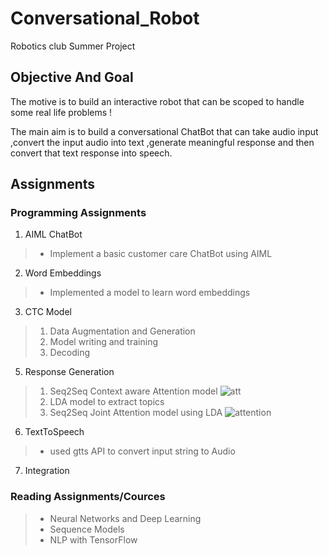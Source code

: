 # Conversational_Robot
Robotics club Summer Project
## Objective And Goal
The motive is to build an interactive robot that can be scoped to handle some real life problems ! 

The main aim is to build a conversational ChatBot that can take audio input ,convert the input audio into text ,generate meaningful response and then convert that text response into speech.

## Assignments 
### Programming Assignments

1. AIML ChatBot
> - Implement a basic customer care ChatBot using AIML
2. Word Embeddings
> - Implemented a model to learn word embeddings
3. CTC Model
> 1. Data Augmentation and Generation
> 2. Model writing and training
> 3. Decoding
5. Response Generation
> 1. Seq2Seq Context aware Attention model
>    ![att](https://user-images.githubusercontent.com/62256302/86843692-8ecacd80-c0c4-11ea-89a0-57620895a7b3.jpeg)
> 2. LDA model to extract topics
> 3. Seq2Seq Joint Attention model using LDA 
>    ![attention](https://user-images.githubusercontent.com/62256302/86843507-48756e80-c0c4-11ea-9bc0-11e10584a14c.jpeg)
6. TextToSpeech
> - used gtts API to convert input string to Audio
7. Integration

### Reading Assignments/Cources
> - Neural Networks and Deep Learning
> - Sequence Models
> - NLP with TensorFlow


